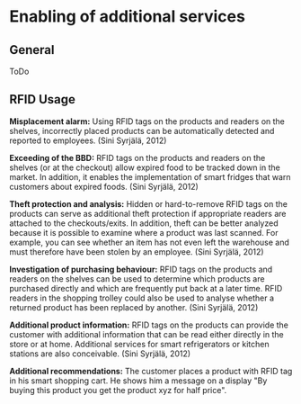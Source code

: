 # Enabling of additional services

## General

 ToDo

## RFID Usage

**Misplacement alarm:** Using RFID tags on the products and readers on the shelves, incorrectly placed products can be automatically detected and reported to employees. \(Sini Syrjälä, 2012\)

**Exceeding of the BBD:** RFID tags on the products and readers on the shelves \(or at the checkout\) allow expired food to be tracked down in the market. In addition, it enables the implementation of smart fridges that warn customers about expired foods. \(Sini Syrjälä, 2012\)

**Theft protection and analysis:** Hidden or hard-to-remove RFID tags on the products can serve as additional theft protection if appropriate readers are attached to the checkouts/exits. In addition, theft can be better analyzed because it is possible to examine where a product was last scanned. For example, you can see whether an item has not even left the warehouse and must therefore have been stolen by an employee. \(Sini Syrjälä, 2012\)

**Investigation of purchasing behaviour:** RFID tags on the products and readers on the shelves can be used to determine which products are purchased directly and which are frequently put back at a later time. RFID readers in the shopping trolley could also be used to analyse whether a returned product has been replaced by another. \(Sini Syrjälä, 2012\)

**Additional product information:** RFID tags on the products can provide the customer with additional information that can be read either directly in the store or at home. Additional services for smart refrigerators or kitchen stations are also conceivable. \(Sini Syrjälä, 2012\)

**Additional recommendations:** The customer places a product with RFID tag in his smart shopping cart. He shows him a message on a display "By buying this product you get the product xyz for half price".

